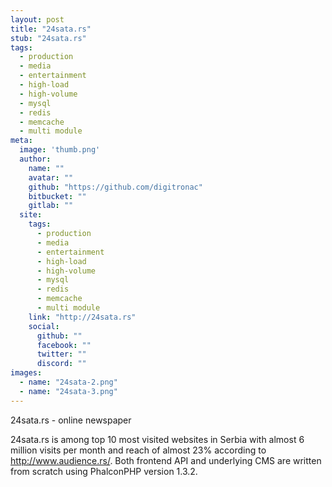 ```yaml
---
layout: post
title: "24sata.rs"
stub: "24sata.rs"
tags: 
  - production
  - media
  - entertainment
  - high-load
  - high-volume
  - mysql
  - redis
  - memcache
  - multi module
meta:
  image: 'thumb.png'
  author:
    name: ""
    avatar: ""
    github: "https://github.com/digitronac"
    bitbucket: ""
    gitlab: ""
  site:
    tags:
      - production
      - media
      - entertainment
      - high-load
      - high-volume
      - mysql
      - redis
      - memcache
      - multi module
    link: "http://24sata.rs"
    social:
      github: ""
      facebook: ""
      twitter: ""
      discord: ""
images:
  - name: "24sata-2.png"
  - name: "24sata-3.png"
---
```

24sata.rs - online newspaper
<!--more-->
24sata.rs is among top 10 most visited websites in Serbia with almost 6 million visits per month and reach of almost 23% according to http://www.audience.rs/. Both frontend API and underlying CMS are written from scratch using PhalconPHP version 1.3.2.
